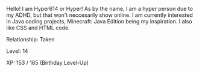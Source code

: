 Hello! I am Hyper614 or Hyper! As by the name, I am a hyper person due to my ADHD, but that won't neccesarily show online.
I am currently interested in Java coding projects, Minecraft: Java Edition being my inspiration. I also like CSS and HTML code.

Relationship: Taken

Level: 14

XP: 153 / 165 (Birthday Level-Up)
